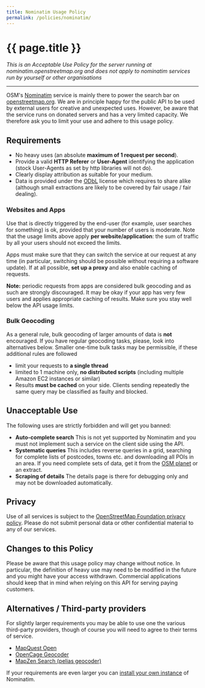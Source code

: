 ```yaml
---
title: Nominatim Usage Policy
permalink: /policies/nominatim/
---
```


# {{ page.title }}

*This is an Acceptable Use Policy for the server running at nominatim.openstreetmap.org and does not apply to nominatim services run by yourself or other organisations*

------

OSM's [Nominatim](https://wiki.openstreetmap.org/wiki/Nominatim) service is mainly there to power the search bar on [openstreetmap.org](https://openstreetmap.org/). We are in principle happy for the public API to be used by external users for creative and unexpected uses. However, be aware that the service runs on donated servers and has a very limited capacity. We therefore ask you to limit your use and adhere to this usage policy.

## Requirements

* No heavy uses (an absolute **maximum of 1 request per second**).
* Provide a valid **HTTP Referer** or **User-Agent** identifying the application (stock User-Agents as set by http libraries will not do).
* Clearly display attribution as suitable for your medium.
* Data is provided under the [ODbL](https://openstreetmap.org/copyright) license which requires to share alike (although small extractions are likely to be covered by fair usage / fair dealing).

### Websites and Apps

Use that is directly triggered by the end-user (for example, user searches for something) is ok, provided that your number of users is moderate. Note that the usage limits above apply **per website/application**: the sum of traffic by all your users should not exceed the limits.

Apps must make sure that they can switch the service at our request at any time (in particular, switching should be possible without requiring a software update). If at all possible, **set up a proxy** and also enable caching of requests.

**Note:** periodic requests from apps are considered bulk geocoding and as such are strongly discouraged. It may be okay if your app has very few users and applies appropriate caching of results. Make sure you stay well below the API usage limits.

### Bulk Geocoding

As a general rule, bulk geocoding of larger amounts of data is **not** encouraged. If you have regular geocoding tasks, please, look into alternatives below. Smaller one-time bulk tasks may be permissible, if these additional rules are followed

* limit your requests to **a single thread**
* limited to 1 machine only, **no distributed scripts** (including multiple Amazon EC2 instances or similar)
* Results **must be cached** on your side. Clients sending repeatedly the same query may be classified as faulty and blocked.

## Unacceptable Use

The following uses are strictly forbidden and will get you banned:

* **Auto-complete search** This is not yet supported by Nominatim and you must not implement such a service on the client side using the API.
* **Systematic queries** This includes reverse queries in a grid, searching for complete lists of postcodes, towns etc. and downloading all POIs in an area. If you need complete sets of data, get it from the [OSM planet](https://planet.openstreetmap.org/) or an extract.
* **Scraping of details** The details page is there for debugging only and may not be downloaded automatically.

## Privacy

Use of all services is subject to the [OpenStreetMap Foundation privacy policy](http://wiki.osmfoundation.org/wiki/Privacy_Policy). Please do not submit personal data or other confidential material to any of our services.

## Changes to this Policy

Please be aware that this usage policy may change without notice. In particular, the definition of heavy use may need to be modified in the future and you might have your access withdrawn. Commercial applications should keep that in mind when relying on this API for serving paying customers.

## Alternatives / Third-party providers

For slightly larger requirements you may be able to use one the various third-party providers, though of course you will need to agree to their terms of service.

* [MapQuest Open](http://developer.mapquest.com/web/products/open/nominatim)
* [OpenCage Geocoder](http://geocoder.opencagedata.com/)
* [MapZen Search (pelias geocoder)](https://mapzen.com/projects/search/)

If your requirements are even larger you can [install your own instance](https://wiki.openstreetmap.org/wiki/Nominatim/Installation) of Nominatim.

